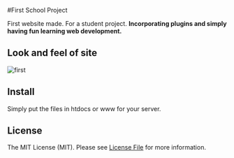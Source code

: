 #First School Project

First website made. For a student project. 
__Incorporating plugins and simply having fun learning web development.__

## Look and feel of site

![first](http://s17.postimg.org/hpsny0zz3/firstproject.png "first")

## Install

Simply put the files in htdocs or www for your server. 

## License

The MIT License (MIT). Please see [License File](LICENSE.md) for more information.
